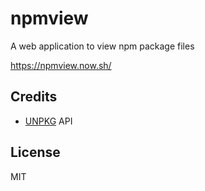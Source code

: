 # npmview

A web application to view npm package files

https://npmview.now.sh/

## Credits

- [UNPKG](https://unpkg.com) API

## License

MIT
